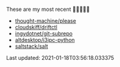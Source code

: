 These are my most recent 🌟🌟🌟🌟🌟

* [thought-machine/please](https://github.com/thought-machine/please)
* [cloudskiff/driftctl](https://github.com/cloudskiff/driftctl)
* [ingydotnet/git-subrepo](https://github.com/ingydotnet/git-subrepo)
* [altdesktop/i3ipc-python](https://github.com/altdesktop/i3ipc-python)
* [saltstack/salt](https://github.com/saltstack/salt)

Last updated: 2021-01-18T03:56:18.033375
